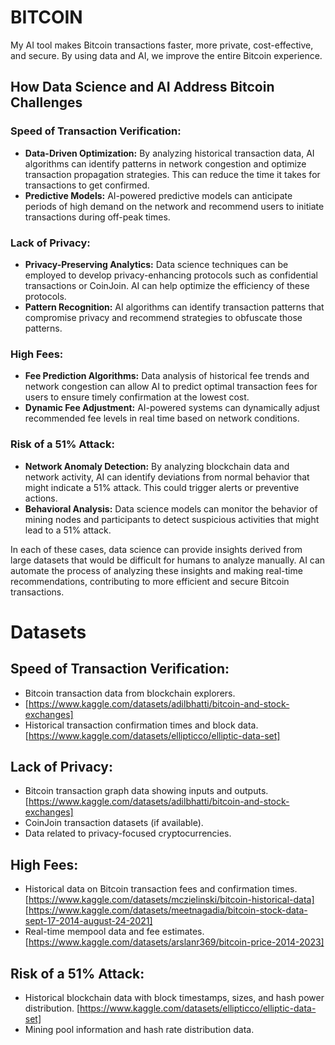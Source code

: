 # BITCOIN
My AI tool makes Bitcoin transactions faster, more private, cost-effective, and secure. By using data and AI, we improve the entire Bitcoin experience.

## How Data Science and AI Address Bitcoin Challenges

### Speed of Transaction Verification:

- **Data-Driven Optimization:** By analyzing historical transaction data, AI algorithms can identify patterns in network congestion and optimize transaction propagation strategies. This can reduce the time it takes for transactions to get confirmed.
- **Predictive Models:** AI-powered predictive models can anticipate periods of high demand on the network and recommend users to initiate transactions during off-peak times.

### Lack of Privacy:

- **Privacy-Preserving Analytics:** Data science techniques can be employed to develop privacy-enhancing protocols such as confidential transactions or CoinJoin. AI can help optimize the efficiency of these protocols.
- **Pattern Recognition:** AI algorithms can identify transaction patterns that compromise privacy and recommend strategies to obfuscate those patterns.

### High Fees:

- **Fee Prediction Algorithms:** Data analysis of historical fee trends and network congestion can allow AI to predict optimal transaction fees for users to ensure timely confirmation at the lowest cost.
- **Dynamic Fee Adjustment:** AI-powered systems can dynamically adjust recommended fee levels in real time based on network conditions.

### Risk of a 51% Attack:

- **Network Anomaly Detection:** By analyzing blockchain data and network activity, AI can identify deviations from normal behavior that might indicate a 51% attack. This could trigger alerts or preventive actions.
- **Behavioral Analysis:** Data science models can monitor the behavior of mining nodes and participants to detect suspicious activities that might lead to a 51% attack.

In each of these cases, data science can provide insights derived from large datasets that would be difficult for humans to analyze manually. AI can automate the process of analyzing these insights and making real-time recommendations, contributing to more efficient and secure Bitcoin transactions.


# Datasets

## Speed of Transaction Verification:

- Bitcoin transaction data from blockchain explorers.
- [https://www.kaggle.com/datasets/adilbhatti/bitcoin-and-stock-exchanges]
- Historical transaction confirmation times and block data.
  [https://www.kaggle.com/datasets/ellipticco/elliptic-data-set]

## Lack of Privacy:

- Bitcoin transaction graph data showing inputs and outputs.
  [https://www.kaggle.com/datasets/adilbhatti/bitcoin-and-stock-exchanges]
- CoinJoin transaction datasets (if available).
- Data related to privacy-focused cryptocurrencies.

## High Fees:

- Historical data on Bitcoin transaction fees and confirmation times.
  [https://www.kaggle.com/datasets/mczielinski/bitcoin-historical-data]
  [https://www.kaggle.com/datasets/meetnagadia/bitcoin-stock-data-sept-17-2014-august-24-2021]
- Real-time mempool data and fee estimates.
  [https://www.kaggle.com/datasets/arslanr369/bitcoin-price-2014-2023]

## Risk of a 51% Attack:

- Historical blockchain data with block timestamps, sizes, and hash power distribution.
  [https://www.kaggle.com/datasets/ellipticco/elliptic-data-set]
- Mining pool information and hash rate distribution data.
